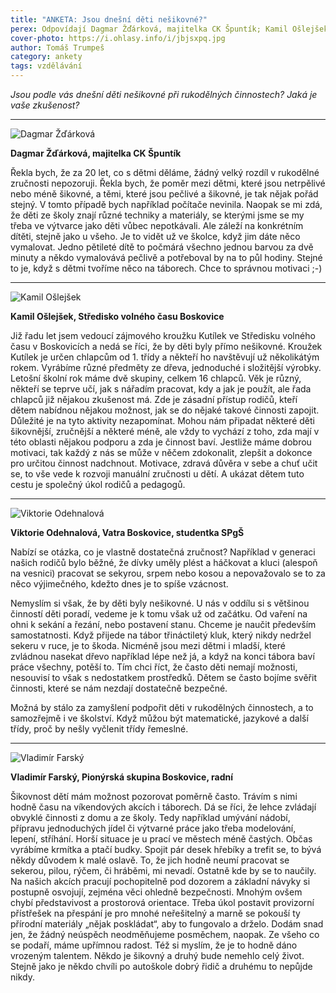 ```yaml
---
title: "ANKETA: Jsou dnešní děti nešikovné?"
perex: Odpovídají Dagmar Žďárková, majitelka CK Špuntík; Kamil Ošlejšek, vedoucí kutilského kroužku; Viktorie Odehnalová, studentka SPgŠ a členka Vatry, a Vladimír Farský z boskovického Pionýra.
cover-photo: https://i.ohlasy.info/i/jbjsxpq.jpg
author: Tomáš Trumpeš
category: ankety
tags: vzdělávání
---
```


*Jsou podle vás dnešní děti nešikovné při rukodělných činnostech? Jaká je vaše zkušenost?*

---

<img src="https://i.ohlasy.info/i/ubptvng.jpg" class="profile-picture" alt="Dagmar Žďárková">

**Dagmar Žďárková, majitelka CK Špuntík**

Řekla bych, že za 20 let, co s dětmi děláme, žádný velký rozdíl v rukodělné zručnosti nepozoruji. Řekla bych, že poměr mezi dětmi, které jsou netrpělivé nebo méně šikovné, a těmi, které jsou pečlivé a šikovné, je tak nějak pořád stejný. V tomto případě bych například počítače nevinila. Naopak se mi zdá, že děti ze školy znají různé techniky a materiály, se kterými jsme se my třeba ve výtvarce jako děti vůbec nepotkávali. Ale záleží na konkrétním dítěti, stejně jako u všeho. Je to vidět už ve školce, když jim dáte něco vymalovat. Jedno pětileté dítě to počmárá všechno jednou barvou za dvě minuty a někdo vymalovává pečlivě a potřeboval by na to půl hodiny. Stejné to je, když s dětmi tvoříme něco na táborech. Chce to správnou motivaci ;-)

---

<img src="https://i.ohlasy.info/i/ug8p7a7.jpg" class="profile-picture" alt="Kamil Ošlejšek">

**Kamil Ošlejšek, Středisko volného času Boskovice**

Již řadu let jsem vedoucí zájmového kroužku Kutílek ve Středisku volného času v Boskovicích a nedá se říci, že by děti byly přímo nešikovné. Kroužek Kutílek je určen chlapcům od 1. třídy a někteří ho navštěvují už několikátým rokem. Vyrábíme různé předměty ze dřeva, jednoduché i složitější výrobky. Letošní školní rok máme dvě skupiny, celkem 16 chlapců. Věk je různý, někteří se teprve učí, jak s nářadím pracovat, kdy a jak je použít, ale řada chlapců již nějakou zkušenost má.  Zde je zásadní přístup rodičů, kteří dětem nabídnou nějakou možnost, jak se do nějaké takové činnosti zapojit. Důležité je na tyto aktivity nezapomínat. Mohou nám připadat některé děti šikovnější, zručnější a některé méně, ale vždy to vychází z toho, zda mají v této oblasti nějakou podporu a zda je činnost baví. Jestliže máme dobrou motivaci, tak každý z nás se může v něčem zdokonalit, zlepšit a dokonce pro určitou činnost nadchnout. Motivace, zdravá důvěra v sebe a chuť učit se, to vše vede k rozvoji manuální zručnosti u dětí. A ukázat dětem tuto cestu je společný úkol rodičů a pedagogů.

---

<img src="https://i.ohlasy.info/i/o1ad1pg.jpg" class="profile-picture" alt="Viktorie Odehnalová">

**Viktorie Odehnalová, Vatra Boskovice, studentka SPgŠ**

Nabízí se otázka, co je vlastně dostatečná zručnost? Například v generaci našich rodičů bylo běžné, že dívky uměly plést a háčkovat a kluci (alespoň na vesnici) pracovat se sekyrou, srpem nebo kosou a nepovažovalo se to za něco výjimečného, kdežto dnes je to spíše vzácnost.

Nemyslím si však, že by děti byly nešikovné. U nás v oddílu si s většinou činností děti poradí, vedeme je k tomu však už od začátku. Od vaření na ohni k sekání a řezání, nebo postavení stanu. Chceme je naučit především samostatnosti. Když přijede na tábor třináctiletý kluk, který nikdy nedržel sekeru v ruce, je to škoda. Nicméně jsou mezi dětmi i mladší, které zvládnou nasekat dřevo například lépe než já, a když na konci tábora baví práce všechny, potěší to. Tím chci říct, že často děti nemají možnosti, nesouvisí to však s nedostatkem prostředků. Dětem  se často bojíme svěřit činnosti, které se nám nezdají dostatečně bezpečné.

Možná by stálo za zamyšlení podpořit děti v rukodělných činnostech, a to samozřejmě i ve školství. Když můžou být matematické, jazykové a další třídy, proč by nešly vyčlenit třídy řemeslné.

---

<img src="https://i.ohlasy.info/i/ha0zcp7.jpg" class="profile-picture" alt="Vladimír Farský">

**Vladimír Farský, Pionýrská skupina Boskovice, radní**

Šikovnost dětí mám možnost pozorovat poměrně často. Trávím s nimi hodně času na víkendových akcích i táborech. Dá se říci, že lehce zvládají obvyklé činnosti z domu a ze školy. Tedy například umývání nádobí, přípravu jednoduchých jídel či výtvarné práce jako třeba  modelování, lepení, stříhání. Horší situace je u prací ve městech méně častých. Občas vyrábíme krmítka a ptačí budky. Spojit pár desek hřebíky a trefit se, to bývá někdy důvodem k malé oslavě. To, že jich hodně neumí pracovat se sekerou, pilou, rýčem, či hráběmi, mi nevadí. Ostatně kde by se to naučily. Na našich akcích pracují pochopitelně pod dozorem a základní návyky si postupně osvojují, zejména věci ohledně bezpečnosti. Mnohým ovšem chybí představivost a prostorová orientace. Třeba úkol postavit provizorní přístřešek na přespání je pro mnohé neřešitelný a marně se pokouší ty přírodní materiály „nějak poskládat“, aby to fungovalo a drželo. Dodám snad jen, že žádný neúspěch neodměňujeme posměchem, naopak. Ze všeho co se podaří, máme upřímnou radost. Též si myslím, že je to hodně dáno vrozeným talentem. Někdo je šikovný a druhý bude nemehlo celý život. Stejně jako je někdo chvíli po autoškole dobrý řidič a druhému to nepůjde nikdy.
